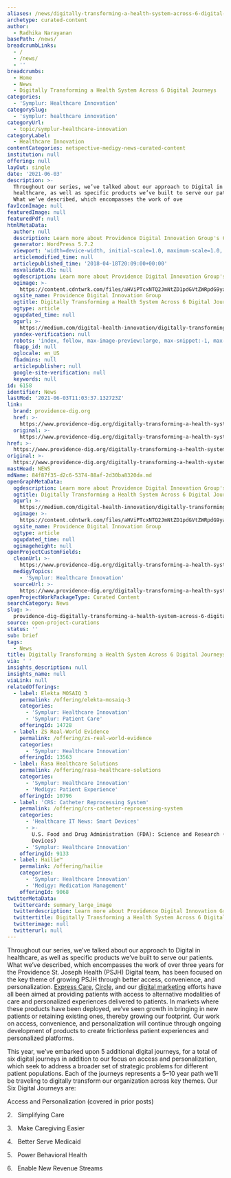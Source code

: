 ```yaml
---
aliases: /news/digitally-transforming-a-health-system-across-6-digital-journeys
archetype: curated-content
author:
  - Radhika Narayanan
basePath: /news/
breadcrumbLinks:
  - /
  - /news/
  - ''
breadcrumbs:
  - Home
  - News
  - Digitally Transforming a Health System Across 6 Digital Journeys
categories:
  - 'Symplur: Healthcare Innovation'
categorySlug:
  - 'symplur: healthcare innovation'
categoryUrl:
  - topic/symplur-healthcare-innovation
categoryLabel:
  - Healthcare Innovation
contentCategories: netspective-medigy-news-curated-content
institution: null
offering: null
layOut: single
date: '2021-06-03'
description: >-
  Throughout our series, we’ve talked about our approach to Digital in
  healthcare, as well as specific products we’ve built to serve our patients.
  What we’ve described, which encompasses the work of ove
favIconImage: null
featuredImage: null
featuredPdf: null
htmlMetaData:
  author: null
  description: Learn more about Providence Digital Innovation Group's 6 Digital Journeys
  generator: WordPress 5.7.2
  viewport: 'width=device-width, initial-scale=1.0, maximum-scale=1.0, user-scalable=0'
  articlemodified_time: null
  articlepublished_time: '2018-04-18T20:09:00+00:00'
  msvalidate.01: null
  ogdescription: Learn more about Providence Digital Innovation Group's 6 Digital Journeys
  ogimage: >-
    https://content.cdntwrk.com/files/aHViPTcxNTQ2JmNtZD1pdGVtZWRpdG9yaW1hZ2UmZmlsZW5hbWU9aXRlbWVkaXRvcmltYWdlXzYwMmQ4NThmZDA4MjkuanBnJnZlcnNpb249MDAwMCZzaWc9OGM2NmUxZjE5M2M1NWQ1NDc3MjA2ZGY0ZmMwMDVjN2Q%253D
  ogsite_name: Providence Digital Innovation Group
  ogtitle: Digitally Transforming a Health System Across 6 Digital Journeys
  ogtype: article
  ogupdated_time: null
  ogurl: >-
    https://medium.com/digital-health-innovation/digitally-transforming-a-health-system-across-6-digital-journeys-2ed0cf8b709b
  yandex-verification: null
  robots: 'index, follow, max-image-preview:large, max-snippet:-1, max-video-preview:-1'
  fbapp_id: null
  oglocale: en_US
  fbadmins: null
  articlepublisher: null
  google-site-verification: null
  keywords: null
id: 6158
identifier: News
lastMod: '2021-06-03T11:03:37.132723Z'
link:
  brand: providence-dig.org
  href: >-
    https://www.providence-dig.org/digitally-transforming-a-health-system-across-6-digital-journeys/
  original: >-
    https://www.providence-dig.org/digitally-transforming-a-health-system-across-6-digital-journeys/
href: >-
  https://www.providence-dig.org/digitally-transforming-a-health-system-across-6-digital-journeys/
original: >-
  https://www.providence-dig.org/digitally-transforming-a-health-system-across-6-digital-journeys/
mastHead: NEWS
mdName: 84f87f35-d2c6-5374-88af-2d30ba8320da.md
openGraphMetaData:
  ogdescription: Learn more about Providence Digital Innovation Group's 6 Digital Journeys
  ogtitle: Digitally Transforming a Health System Across 6 Digital Journeys
  ogurl: >-
    https://medium.com/digital-health-innovation/digitally-transforming-a-health-system-across-6-digital-journeys-2ed0cf8b709b
  ogimage: >-
    https://content.cdntwrk.com/files/aHViPTcxNTQ2JmNtZD1pdGVtZWRpdG9yaW1hZ2UmZmlsZW5hbWU9aXRlbWVkaXRvcmltYWdlXzYwMmQ4NThmZDA4MjkuanBnJnZlcnNpb249MDAwMCZzaWc9OGM2NmUxZjE5M2M1NWQ1NDc3MjA2ZGY0ZmMwMDVjN2Q%253D
  ogsite_name: Providence Digital Innovation Group
  ogtype: article
  ogupdated_time: null
  ogimageheight: null
openProjectCustomFields:
  cleanUrl: >-
    https://www.providence-dig.org/digitally-transforming-a-health-system-across-6-digital-journeys/
  medigyTopics:
    - 'Symplur: Healthcare Innovation'
  sourceUrl: >-
    https://www.providence-dig.org/digitally-transforming-a-health-system-across-6-digital-journeys/
openProjectWorkPackageType: Curated Content
searchCategory: News
slug: >-
  providence-dig-digitally-transforming-a-health-system-across-6-digital-journeys
source: open-project-curations
status: ''
sub: brief
tags:
  - News
title: Digitally Transforming a Health System Across 6 Digital Journeys
via: ' '
insights_description: null
insights_name: null
viaLink: null
relatedOfferings:
  - label: Elekta MOSAIQ 3
    permalink: /offering/elekta-mosaiq-3
    categories:
      - 'Symplur: Healthcare Innovation'
      - 'Symplur: Patient Care'
    offeringId: 14728
  - label: ZS Real-World Evidence
    permalink: /offering/zs-real-world-evidence
    categories:
      - 'Symplur: Healthcare Innovation'
    offeringId: 13563
  - label: Rasa Healthcare Solutions
    permalink: /offering/rasa-healthcare-solutions
    categories:
      - 'Symplur: Healthcare Innovation'
      - 'Medigy: Patient Experience'
    offeringId: 10796
  - label: 'CRS: Catheter Reprocessing System'
    permalink: /offering/crs-catheter-reprocessing-system
    categories:
      - 'Healthcare IT News: Smart Devices'
      - >-
        U.S. Food and Drug Administration (FDA): Science and Research (Medical
        Devices)
      - 'Symplur: Healthcare Innovation'
    offeringId: 9133
  - label: Hailie™
    permalink: /offering/hailie
    categories:
      - 'Symplur: Healthcare Innovation'
      - 'Medigy: Medication Management'
    offeringId: 9068
twitterMetaData:
  twittercard: summary_large_image
  twitterdescription: Learn more about Providence Digital Innovation Group's 6 Digital Journeys
  twittertitle: Digitally Transforming a Health System Across 6 Digital Journeys
  twitterimage: null
  twitterurl: null
---
```

<p>Throughout our series, we’ve talked about our approach to Digital in healthcare, as well as specific products we’ve built to serve our patients. What we’ve described, which encompasses the work of over three years for the Providence St. Joseph Health (PSJH) Digital team, has been focused on the key theme of growing PSJH through better access, convenience, and personalization.&nbsp;<a href="https://www.geekwire.com/sponsor-post/express-care-10x-better-experience-healthcare/">Express Care</a>,&nbsp;<a href="https://www.geekwire.com/sponsor-post/patient-engagement-personalized-consumer-health/">Circle</a>, and our&nbsp;<a href="https://www.geekwire.com/sponsor-post/companies-shouldnt-exist-jobs-right/">digital marketing</a>&nbsp;efforts have all been aimed at providing patients with access to alternative modalities of care and personalized experiences delivered to patients. In markets where these products have been deployed, we’ve seen growth in bringing in new patients or retaining existing ones, thereby growing our footprint. Our work on access, convenience, and personalization will continue through ongoing development of products to create frictionless patient experiences and personalized platforms.</p><p>This year, we’ve embarked upon 5 additional digital journeys, for a total of six digital journeys in addition to our focus on access and personalization, which seek to address a broader set of strategic problems for different patient populations. Each of the journeys represents a 5–10 year path we’ll be traveling to digitally transform our organization across key themes. Our Six Digital Journeys are:</p><p>Access and Personalization (covered in prior posts)</p><p>2.&nbsp;&nbsp; Simplifying Care</p><p>3.&nbsp;&nbsp; Make Caregiving Easier</p><p>4.&nbsp;&nbsp; Better Serve Medicaid</p><p>5.&nbsp;&nbsp; Power Behavioral Health</p><p>6.&nbsp;&nbsp; Enable New Revenue Streams</p>